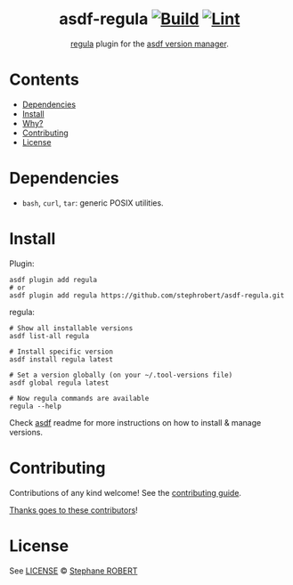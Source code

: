 <div align="center">

# asdf-regula [![Build](https://github.com/stephrobert/asdf-regula/actions/workflows/build.yml/badge.svg)](https://github.com/stephrobert/asdf-regula/actions/workflows/build.yml) [![Lint](https://github.com/stephrobert/asdf-regula/actions/workflows/lint.yml/badge.svg)](https://github.com/stephrobert/asdf-regula/actions/workflows/lint.yml)


[regula](https://regula.dev/) plugin for the [asdf version manager](https://asdf-vm.com).

</div>

# Contents

- [Dependencies](#dependencies)
- [Install](#install)
- [Why?](#why)
- [Contributing](#contributing)
- [License](#license)

# Dependencies

- `bash`, `curl`, `tar`: generic POSIX utilities. 

# Install

Plugin:

```shell
asdf plugin add regula
# or
asdf plugin add regula https://github.com/stephrobert/asdf-regula.git
```

regula:

```shell
# Show all installable versions
asdf list-all regula

# Install specific version
asdf install regula latest

# Set a version globally (on your ~/.tool-versions file)
asdf global regula latest

# Now regula commands are available
regula --help
```

Check [asdf](https://github.com/asdf-vm/asdf) readme for more instructions on how to
install & manage versions.

# Contributing

Contributions of any kind welcome! See the [contributing guide](contributing.md).

[Thanks goes to these contributors](https://github.com/stephrobert/asdf-regula/graphs/contributors)!

# License

See [LICENSE](LICENSE) © [Stephane ROBERT](https://github.com/stephrobert/)
